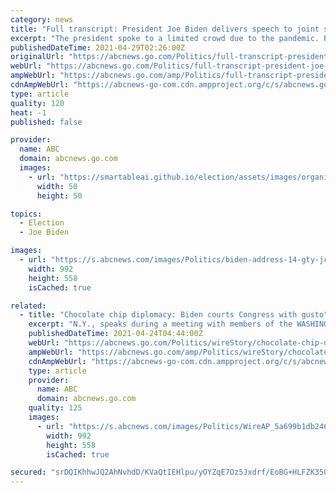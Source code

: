 ```yaml
---
category: news
title: "Full transcript: President Joe Biden delivers speech to joint session of Congress"
excerpt: "The president spoke to a limited crowd due to the pandemic. President Joe Biden addresses Congress on equal pay for women and right to unionize President Joe Biden delivered his first speech to a joint session of Congress on Wednesday night,"
publishedDateTime: 2021-04-29T02:26:00Z
originalUrl: "https://abcnews.go.com/Politics/full-transcript-president-joe-biden-delivers-speech-joint/story?id=77374778"
webUrl: "https://abcnews.go.com/Politics/full-transcript-president-joe-biden-delivers-speech-joint/story?id=77374778"
ampWebUrl: "https://abcnews.go.com/amp/Politics/full-transcript-president-joe-biden-delivers-speech-joint/story?id=77374778"
cdnAmpWebUrl: "https://abcnews-go-com.cdn.ampproject.org/c/s/abcnews.go.com/amp/Politics/full-transcript-president-joe-biden-delivers-speech-joint/story?id=77374778"
type: article
quality: 120
heat: -1
published: false

provider:
  name: ABC
  domain: abcnews.go.com
  images:
    - url: "https://smartableai.github.io/election/assets/images/organizations/abcnews.go.com-50x50.jpg"
      width: 50
      height: 50

topics:
  - Election
  - Joe Biden

images:
  - url: "https://s.abcnews.com/images/Politics/biden-address-14-gty-jc-210428_1619659552559_hpMain_16x9_992.jpg"
    width: 992
    height: 558
    isCached: true

related:
  - title: "Chocolate chip diplomacy: Biden courts Congress with gusto"
    excerpt: "N.Y., speaks during a meeting with members of the WASHINGTON -- The pictures always make it look so presidential: Joe Biden sitting in a tall-back chair, surrounded by the arrayed members of Congress invited for a meeting at the White House."
    publishedDateTime: 2021-04-24T04:44:00Z
    webUrl: "https://abcnews.go.com/Politics/wireStory/chocolate-chip-diplomacy-biden-courts-congress-gusto-77283438"
    ampWebUrl: "https://abcnews.go.com/amp/Politics/wireStory/chocolate-chip-diplomacy-biden-courts-congress-gusto-77283438"
    cdnAmpWebUrl: "https://abcnews-go-com.cdn.ampproject.org/c/s/abcnews.go.com/amp/Politics/wireStory/chocolate-chip-diplomacy-biden-courts-congress-gusto-77283438"
    type: article
    provider:
      name: ABC
      domain: abcnews.go.com
    quality: 125
    images:
      - url: "https://s.abcnews.com/images/Politics/WireAP_5a699b1db2464656b8755b92bfb3c581_16x9_992.jpg"
        width: 992
        height: 558
        isCached: true

secured: "srDQIKhhwJQ2AhNvhdD/KVaQtIEHlpu/yOYZqE7Oz5Jxdrf/EoBG+HLFZK3503Pc1+25v9jVOVGucH/CCqWOOeEZyFAN1w49k3Ofs0rxyPhGqYuTpWWvmkLhjmfN/h1FugSQIVgQdD23Ux174JJbnPPkH5Cj+RdRzzQ359a2rm5RT4AWcMQGigBN+juWdl7x7hyQo6nYhJsL7RsxnG8Q6dDrNvEoUeqKu4rHlwSAyIe0h39vvibj/1xywqoynt1ULP0uBAMTKoaWOxSR+lLXUSId9ovn81lnLGGAYo6g39VFmV9IdPypsf38gxVOZ4JaV3FIN+iKon9JgTmDRKZyH3dKBAw8Uu9FqFgeeD7Yuvs=;tgq3y3rHH9CPlBNASl4gaQ=="
---
```


